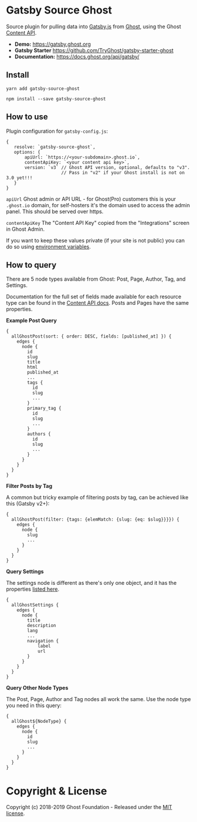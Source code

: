# Gatsby Source Ghost

Source plugin for pulling data into [Gatsby.js](https://www.gatsbyjs.org/) from [Ghost](https://ghost.org), using the Ghost [Content API](https://docs.ghost.org/api/content/).

* **Demo:** https://gatsby.ghost.org
* **Gatsby Starter** https://github.com/TryGhost/gatsby-starter-ghost
* **Documentation:** https://docs.ghost.org/api/gatsby/


## Install

`yarn add gatsby-source-ghost`

`npm install --save gatsby-source-ghost`

## How to use

Plugin configuration for `gatsby-config.js`:

```
{
   resolve: `gatsby-source-ghost`,
   options: {
       apiUrl: `https://<your-subdomain>.ghost.io`,
       contentApiKey: `<your content api key>`,
       version: `v3` // Ghost API version, optional, defaults to "v3".
                     // Pass in "v2" if your Ghost install is not on 3.0 yet!!!
   }
}
```

`apiUrl`
 Ghost admin or API URL - for Ghost(Pro) customers this is your `.ghost.io` domain, for self-hosters it's the domain used to access the admin panel. This should be served over https.

`contentApiKey`
The "Content API Key" copied from the "Integrations" screen in Ghost Admin.

If you want to keep these values private (if your site is not public) you can do so using [environment variables](https://www.gatsbyjs.org/docs/environment-variables/).

## How to query

There are 5 node types available from Ghost: Post, Page, Author, Tag, and Settings.

Documentation for the full set of fields made available for each resource type can be
found in the [Content API docs](https://docs.ghost.org/api/content/). Posts and Pages have the same properties.

**Example Post Query**

```
{
  allGhostPost(sort: { order: DESC, fields: [published_at] }) {
    edges {
      node {
        id
        slug
        title
        html
        published_at
        ...
        tags {
          id
          slug
          ...
        }
        primary_tag {
          id
          slug
          ...
        }
        authors {
          id
          slug
          ...
        }
      }
    }
  }
}
```

**Filter Posts by Tag**

A common but tricky example of filtering posts by tag, can be achieved like this (Gatsby v2+):

```
{
  allGhostPost(filter: {tags: {elemMatch: {slug: {eq: $slug}}}}) {
    edges {
      node {
        slug
        ...
      }
    }
  }
}
```

**Query Settings**

The settings node is different as there's only one object, and it has the properties [listed here](https://docs.ghost.org/api/content/#settings).

```
{
  allGhostSettings {
    edges {
      node {
        title
        description
        lang
        ...
        navigation {
            label
            url
        }
      }
    }
  }
}
```

**Query Other Node Types**

The Post, Page, Author and Tag nodes all work the same. Use the node type you need in this query:


```
{
  allGhost${NodeType} {
    edges {
      node {
        id
        slug
        ...
      }
    }
  }
}
```



# Copyright & License

Copyright (c) 2018-2019 Ghost Foundation - Released under the [MIT license](LICENSE).
